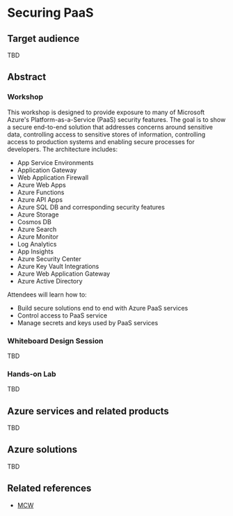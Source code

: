 # Securing PaaS

## Target audience
TBD

## Abstract

### Workshop

This workshop is designed to provide exposure to many of Microsoft Azure's Platform-as-a-Service (PaaS) security features. The goal is to show a secure end-to-end solution that addresses concerns around sensitive data, controlling access to sensitive stores of information, controlling access to production systems and enabling secure processes for developers. The architecture includes:

-   App Service Environments
-   Application Gateway
-   Web Application Firewall
-   Azure Web Apps
-   Azure Functions
-   Azure API Apps
-   Azure SQL DB and corresponding security features
-   Azure Storage
-   Cosmos DB
-   Azure Search
-   Azure Monitor
-   Log Analytics
-   App Insights
-   Azure Security Center
-   Azure Key Vault Integrations
-   Azure Web Application Gateway
-   Azure Active Directory

Attendees will learn how to:

-   Build secure solutions end to end with Azure PaaS services
-   Control access to PaaS service
-   Manage secrets and keys used by PaaS services


### Whiteboard Design Session
TBD

### Hands-on Lab
TBD

## Azure services and related products
TBD

## Azure solutions
TBD

## Related references
- [MCW](https://github.com/Microsoft/MCW)

